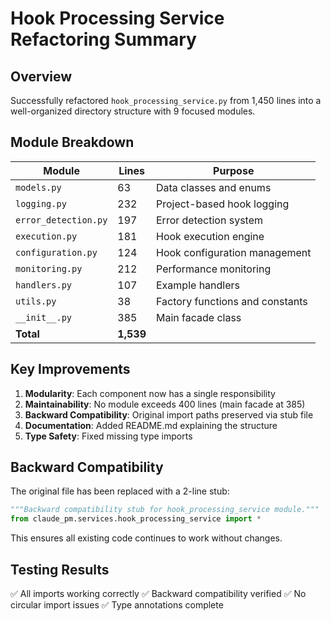 # Hook Processing Service Refactoring Summary

## Overview
Successfully refactored `hook_processing_service.py` from 1,450 lines into a well-organized directory structure with 9 focused modules.

## Module Breakdown

| Module | Lines | Purpose |
|--------|-------|---------|
| `models.py` | 63 | Data classes and enums |
| `logging.py` | 232 | Project-based hook logging |
| `error_detection.py` | 197 | Error detection system |
| `execution.py` | 181 | Hook execution engine |
| `configuration.py` | 124 | Hook configuration management |
| `monitoring.py` | 212 | Performance monitoring |
| `handlers.py` | 107 | Example handlers |
| `utils.py` | 38 | Factory functions and constants |
| `__init__.py` | 385 | Main facade class |
| **Total** | **1,539** | |

## Key Improvements

1. **Modularity**: Each component now has a single responsibility
2. **Maintainability**: No module exceeds 400 lines (main facade at 385)
3. **Backward Compatibility**: Original import paths preserved via stub file
4. **Documentation**: Added README.md explaining the structure
5. **Type Safety**: Fixed missing type imports

## Backward Compatibility

The original file has been replaced with a 2-line stub:
```python
"""Backward compatibility stub for hook_processing_service module."""
from claude_pm.services.hook_processing_service import *
```

This ensures all existing code continues to work without changes.

## Testing Results

✅ All imports working correctly
✅ Backward compatibility verified
✅ No circular import issues
✅ Type annotations complete